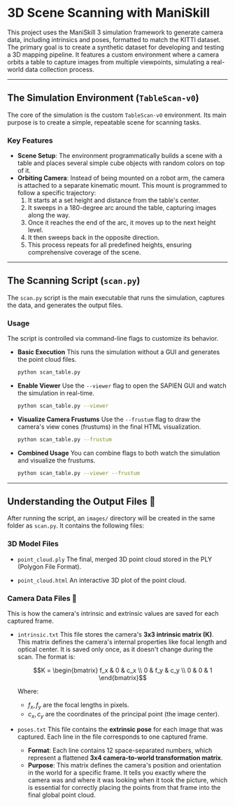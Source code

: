 # 3D Scene Scanning with ManiSkill

This project uses the ManiSkill 3 simulation framework to generate camera data, including intrinsics and poses, formatted to match the KITTI dataset. The primary goal is to create a synthetic dataset for developing and testing a 3D mapping pipeline. It features a custom environment where a camera orbits a table to capture images from multiple viewpoints, simulating a real-world data collection process.

---

## The Simulation Environment (`TableScan-v0`)

The core of the simulation is the custom `TableScan-v0` environment. Its main purpose is to create a simple, repeatable scene for scanning tasks.

### Key Features

* **Scene Setup**: The environment programmatically builds a scene with a table and places several simple cube objects with random colors on top of it.
* **Orbiting Camera**: Instead of being mounted on a robot arm, the camera is attached to a separate kinematic mount. This mount is programmed to follow a specific trajectory:
    1.  It starts at a set height and distance from the table's center.
    2.  It sweeps in a 180-degree arc around the table, capturing images along the way.
    3.  Once it reaches the end of the arc, it moves up to the next height level.
    4.  It then sweeps back in the opposite direction.
    5.  This process repeats for all predefined heights, ensuring comprehensive coverage of the scene.

---

## The Scanning Script (`scan.py`)

The `scan.py` script is the main executable that runs the simulation, captures the data, and generates the output files.

### Usage

The script is controlled via command-line flags to customize its behavior.

* **Basic Execution**
    This runs the simulation without a GUI and generates the point cloud files.
    ```bash
    python scan_table.py
    ```

* **Enable Viewer**
    Use the `--viewer` flag to open the SAPIEN GUI and watch the simulation in real-time.
    ```bash
    python scan_table.py --viewer
    ```

* **Visualize Camera Frustums**
    Use the `--frustum` flag to draw the camera's view cones (frustums) in the final HTML visualization.
    ```bash
    python scan_table.py --frustum
    ```

* **Combined Usage**
    You can combine flags to both watch the simulation and visualize the frustums.
    ```bash
    python scan_table.py --viewer --frustum
    ```

---

## Understanding the Output Files 📁

After running the script, an `images/` directory will be created in the same folder as `scan.py`. It contains the following files:

### 3D Model Files

* `point_cloud.ply`
    The final, merged 3D point cloud stored in the PLY (Polygon File Format).

* `point_cloud.html`
    An interactive 3D plot of the point cloud.

### Camera Data Files 📸

This is how the camera's intrinsic and extrinsic values are saved for each captured frame.

* `intrinsic.txt`
    This file stores the camera's **3x3 intrinsic matrix (K)**. This matrix defines the camera's internal properties like focal length and optical center. It is saved only once, as it doesn't change during the scan. The format is:

    ```math
    K = \begin{bmatrix} f_x & 0 & c_x \\ 0 & f_y & c_y \\ 0 & 0 & 1 \end{bmatrix}
    ```

    Where:
    * $f_x, f_y$ are the focal lengths in pixels.
    * $c_x, c_y$ are the coordinates of the principal point (the image center).

* `poses.txt`
    This file contains the **extrinsic pose** for each image that was captured. Each line in the file corresponds to one captured frame.
    * **Format**: Each line contains 12 space-separated numbers, which represent a flattened **3x4 camera-to-world transformation matrix**.
    * **Purpose**: This matrix defines the camera's position and orientation in the world for a specific frame. It tells you exactly where the camera was and where it was looking when it took the picture, which is essential for correctly placing the points from that frame into the final global point cloud.
